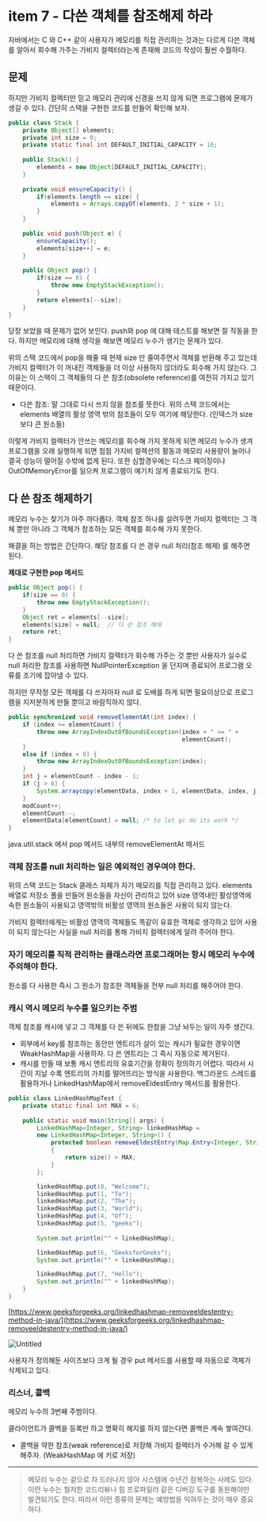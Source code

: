 # item 7 - 다쓴 객체를 참조해제 하라

자바에서는 C 와 C++ 같이 사용자가 메모리를 직접 관리하는 것과는 다르게 다쓴 객체를 알아서 회수해 가주는 가비지 컬렉터라는게 존재해 코드의 작성이 훨씬 수월하다.

## 문제

하지만 가비지 컬렉터만 믿고 메모리 관리에 신경을 쓰지 않게 되면 프로그램에 문제가 생길 수 있다. 간단히 스택을 구현한 코드를 만들어 확인해 보자.

```java
public class Stack {
    private Object[] elements;
    private int size = 0;
    private static final int DEFAULT_INITIAL_CAPACITY = 16;
    
    public Stack() {
        elements = new Object[DEFAULT_INITIAL_CAPACITY];
    }
    
    private void ensureCapacity() {
        if(elements.length == size) {
            elements = Arrays.copyOf(elements, 2 * size + 1);
        }
    }
    
    public void push(Object e) {
        ensureCapacity();
        elements[size++] = e;
    }
    
    public Object pop() {
        if(size == 0) {
            throw new EmptyStackException();
        }
        return elements[--size];
    }
}
```

당장 보았을 때 문제가 없어 보인다. push와 pop 에 대해 테스트를 해보면 잘 작동을 한다. 하지만 메모리에 대해 생각을 해보면 메모리 누수가 생기는 문제가 있다.

위의 스택 코드에서 pop을 해줄 때 현재 size 만 줄여주면서 객체를 반환해 주고 있는데 가비지 컬렉터가 이 꺼내진 객체들을 더 이상 사용하지 않더라도 회수해 가지 않는다. 그 이유는 이 스택이 그 객체들의 다 쓴 참조(obsolete reference)를 여전히 가지고 있기 때문이다.

- 다쓴 참조: 말 그대로 다시 쓰지 않을 참조를 뜻한다. 위의 스택 코드에서는 elements 배열의 활성 영역 밖의 참조들이 모두 여기에 해당한다. (인덱스가 size보다 큰 원소들)

이렇게 가비지 컬렉터가 안쓰는 메모리를 회수해 가지 못하게 되면 메모리 누수가 생겨 프로그램을 오래 실행하게 되면 점점 가지비 컬렉션의 활동과 메모리 사용량이 늘어나 결국 성능이 떨어질 수밖에 없게 된다. 또한 심할경우에는 디스크 페이징이나 OutOfMemoryError를 일으켜 프로그램이 예기치 않게 종료되기도 한다.

## 다 쓴 참조 해제하기

메모리 누수는 찾기가 아주 까다롭다. 객체 참조 하나를 살려두면 가비지 컬렉터는 그 객체 뿐만 아니라 그 객체가 참조하는 모든 객체를 회수해 가지 못한다.

해결을 하는 방법은 간단하다. 해당 참조를 다 쓴 경우 null 처리(참조 해제) 를 해주면 된다.

**제대로 구현한 pop 메서드**

```java
public Object pop() {
    if(size == 0) {
        throw new EmptyStackException();
    }
    Object ret = elements[--size];
    elements[size] = null;  // 다 쓴 참조 해제
    return ret;
}
```

다 쓴 참조를 null 처리하면 가비지 컬렉터가 회수해 가주는 것 뿐만 사용자가 실수로 null 처리한 참조를 사용하면 NullPointerException 을 던지며 종료되어 프로그램 오류를 조기에 잡아낼 수 있다.

하지만 무작정 모든 객체를 다 쓰자마자 null 로 도배를 하게 되면 필요이상으로 프로그램을 지저분하게 만들 뿐이고 바람직하지 않다.

```java
public synchronized void removeElementAt(int index) {
    if (index >= elementCount) {
        throw new ArrayIndexOutOfBoundsException(index + " >= " +
                                                 elementCount);
    }
    else if (index < 0) {
        throw new ArrayIndexOutOfBoundsException(index);
    }
    int j = elementCount - index - 1;
    if (j > 0) {
        System.arraycopy(elementData, index + 1, elementData, index, j);
    }
    modCount++;
    elementCount--;
    elementData[elementCount] = null; /* to let gc do its work */
}
```

java.util.stack 에서 pop 메서드 내부의 removeElementAt 메서드

### **객체 참조를 null 처리하는 일은 예외적인 경우여야 한다.**

위의 스택 코드는 Stack 클래스 자체가 자기 메모리를 직접 관리하고 있다. elements 배열로 저장소 풀을 만들어 원소들을 자신이 관리하고 있어 size 영역내인 활성영역에 속한 원소들이 사용되고 영역밖의 비활성 영역의 원소들은 사용이 되지 않는다. 

가비지 컬렉터에게는 비활성 영역의 객체들도 똑같이 유효한 객체로 생각하고 있어 사용이 되지 않는다는 사실을 null 처리를 통해 가비지 컬렉터에게 알려 주어야 한다.

### **자기 메모리를 직적 관리하는 클래스라면 프로그래머는 항시 메모리 누수에 주의해야 한다.**

원소를 다 사용한 즉시 그 원소가 참조한 객체들을 전부 null 처리를 해주어야 한다.

### 캐시 역시 메모리 누수를 일으키는 주범

객체 참조를 캐시에 넣고 그 객체를 다 쓴 뒤에도 한참을 그냥 놔두는 일이 자주 생긴다. 

- 외부에서 key를 참조하는 동안만 엔트리가 살이 있는 캐시가 필요한 경우이면 WeakHashMap을 사용하자. 다 쓴 엔트리는 그 즉시 자동으로 제거된다.
- 캐시를 만들 때 보통 캐시 엔트리의 유효기간을 정확이 정의하기 어렵다. 따라서 시간이 지날 수록 엔트리의 가치를 떨어뜨리는 방식을 사용한다. 백그라운드 스레드를 활용하거나 LinkedHashMap에서 removeEldestEntry 메서드를 활용한다.

```java
public class LinkedHashMapTest {
    private static final int MAX = 6;
 
    public static void main(String[] args) {
        LinkedHashMap<Integer, String> linkedHashMap =
        new LinkedHashMap<Integer, String>() {
            protected boolean removeEldestEntry(Map.Entry<Integer, String> eldest)
            {
                return size() > MAX;
            }
        };

        linkedHashMap.put(0, "Welcome");
        linkedHashMap.put(1, "To");
        linkedHashMap.put(2, "The");
        linkedHashMap.put(3, "World");
        linkedHashMap.put(4, "Of");
        linkedHashMap.put(5, "geeks");
 
        System.out.println("" + linkedHashMap);

        linkedHashMap.put(6, "GeeksforGeeks");
        System.out.println("" + linkedHashMap);

        linkedHashMap.put(7, "Hello");
        System.out.println("" + linkedHashMap);
    }
}
```

[https://www.geeksforgeeks.org/linkedhashmap-removeeldestentry-method-in-java/](https://www.geeksforgeeks.org/linkedhashmap-removeeldestentry-method-in-java/)

![Untitled](item%207%20-%20%E1%84%83%E1%85%A1%E1%84%8A%E1%85%B3%E1%86%AB%20%E1%84%80%E1%85%A2%E1%86%A8%E1%84%8E%E1%85%A6%E1%84%85%E1%85%B3%E1%86%AF%20%E1%84%8E%E1%85%A1%E1%86%B7%E1%84%8C%E1%85%A9%E1%84%92%E1%85%A2%E1%84%8C%E1%85%A6%20%E1%84%92%E1%85%A1%E1%84%85%E1%85%A1%20fca5208de0514385be720cec0299fc82/Untitled.png)

사용자가 정의해둔 사이즈보다 크게 될 경우 put 메서드를 사용할 때 자동으로 객체가 삭제되고 있다.

### 리스너, 콜백

메모리 누수의 3번째 주범이다.

클라이언트가 콜백을 등록만 하고 명확히 해지를 하지 않는다면 콜백은 계속 쌓여간다.

- 콜백을 약한 참조(weak reference)로 저장해 가비지 컬렉터가 수거해 갈 수 있게 해주자. (WeakHashMap 에 키로 저장)

---

> 메모리 누수는 겉으로 자 드러나지 않아 시스템에 수년간 잠복하는 사례도 있다. 이런 누수는 철저한 코드리뷰나 힘 프로파일러 같은 디버깅 도구를 동원해야만 발견되기도 한다. 따라서 이런 종류의 문제는 예방법을 익혀두는 것이 매우 중요하다.
>